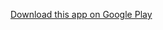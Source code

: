 [Download this app on Google Play](https://play.google.com/store/apps/details?id=com.pheasantstech.highwayhighspeed)

